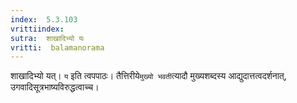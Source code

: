 ```yaml
---
index:  5.3.103
vrittiindex: 
sutra:  शाखादिभ्यो यः
vritti:  balamanorama 
---
```


शाखादिभ्यो यत्। `य` इति त्वपपाठः। तैत्तिरीये`मुख्यो भवती`त्यादौ मुख्यशब्दस्य आद्युदात्तत्वदर्शनात्, उगवादिसूत्रभाष्यविरुद्धत्वाच्च। 

